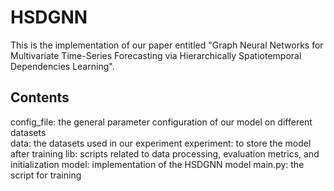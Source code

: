 # HSDGNN
This is the implementation of our paper entitled "Graph Neural Networks for Multivariate Time-Series Forecasting via Hierarchically Spatiotemporal Dependencies Learning".
## Contents
config_file: the general parameter configuration of our model on different datasets <br>
data: the datasets used in our experiment
experiment: to store the model after training
lib: scripts related to data processing, evaluation metrics, and initialization
model: implementation of the HSDGNN model
main.py: the script for training
